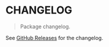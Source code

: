# CHANGELOG

> Package changelog.

See [GitHub Releases](https://github.com/stdlib-js/math-base-assert-is-nonpositive-finite/releases) for the changelog.